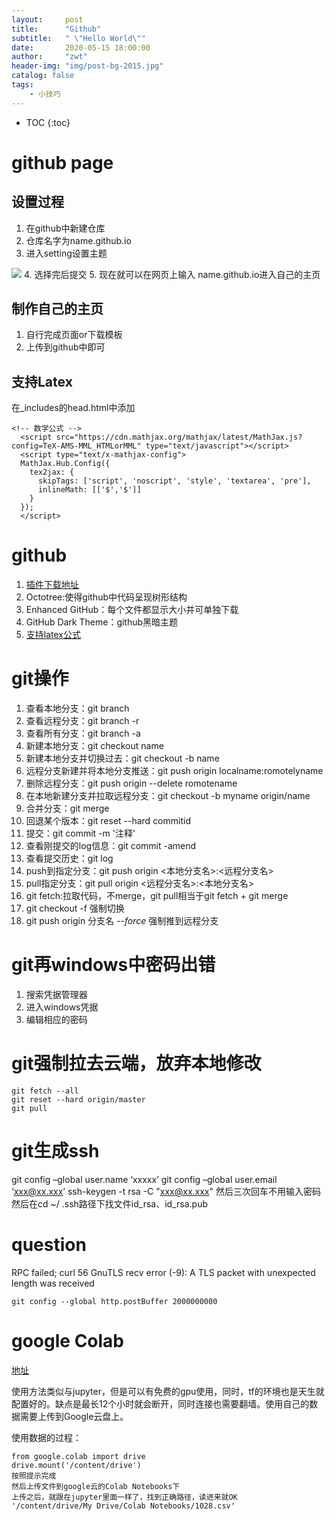 ```yaml
---
layout:     post
title:      "Github"
subtitle:   " \"Hello World\""
date:       2020-05-15 18:00:00
author:     "zwt"
header-img: "img/post-bg-2015.jpg"
catalog: false
tags:
    - 小技巧
---
```

* TOC
{:toc}
# github page
## 设置过程
1. 在github中新建仓库
2. 仓库名字为name.github.io
3. 进入setting设置主题

![](https://zwt0204.github.io//img/gitpage.jpg)
4. 选择完后提交
5. 现在就可以在网页上输入 name.github.io进入自己的主页

## 制作自己的主页
1. 自行完成页面or下载模板
2. 上传到github中即可

## 支持Latex
在_includes的head.html中添加
```
<!-- 数学公式 -->
  <script src="https://cdn.mathjax.org/mathjax/latest/MathJax.js?config=TeX-AMS-MML_HTMLorMML" type="text/javascript"></script>
  <script type="text/x-mathjax-config">
  MathJax.Hub.Config({
    tex2jax: {
      skipTags: ['script', 'noscript', 'style', 'textarea', 'pre'],
      inlineMath: [['$','$']]
    }
  });
  </script>
```
# github

1. [插件下载地址](https://crxdl.com/)
2. Octotree:使得github中代码呈现树形结构
3. Enhanced GitHub：每个文件都显示大小并可单独下载
4. GitHub Dark Theme：github黑暗主题
5. [支持latex公式](https://chrome.google.com/webstore/detail/mathjax-plugin-for-github/ioemnmodlmafdkllaclgeombjnmnbima/related)

# git操作
1. 查看本地分支：git branch​
2. 查看远程分支：git branch -r​
3. 查看所有分支：git branch -a​
4. 新建本地分支：git checkout name​
5. 新建本地分支并切换过去：git checkout -b name​
6. 远程分支新建并将本地分支推送：git push origin localname:romotelyname​
7. 删除远程分支：git push origin --delete romotename​
8. 在本地新建分支并拉取远程分支：git checkout -b myname origin/name​
9. 合并分支：git merge​
10. 回退某个版本：git reset --hard commitid​
11. 提交：git commit -m '注释'​
12. 查看刚提交的log信息：git commit -amend​
13. 查看提交历史：git log​
14. push到指定分支：git push origin <本地分支名>:<远程分支名>
15. pull指定分支：git pull origin <远程分支名>:<本地分支名>
16. git fetch:拉取代码，不merge，git pull相当于git fetch + git merge
17. git checkout -f 强制切换
18. git push origin 分支名 *--force*  强制推到远程分支


# git再windows中密码出错
1. 搜索凭据管理器
2. 进入windows凭据
3. 编辑相应的密码

# git强制拉去云端，放弃本地修改
```
git fetch --all
git reset --hard origin/master
git pull
```

# git生成ssh

git config –global user.name ‘xxxxx’ 
git config –global user.email ‘xxx@xx.xxx’
ssh-keygen -t rsa -C "xxx@xx.xxx"
然后三次回车不用输入密码
然后在cd ~/ .ssh路径下找文件id_rsa、id_rsa.pub


# question

RPC failed; curl 56 GnuTLS recv error (-9): A TLS packet with unexpected length was received
```
git config --global http.postBuffer 2000000000
```

# google Colab

[地址](https://colab.research.google.com/notebooks/intro.ipynb#scrollTo=-Rh3-Vt9Nev9)

使用方法类似与jupyter，但是可以有免费的gpu使用，同时，tf的环境也是天生就配置好的。缺点是最长12个小时就会断开，同时连接也需要翻墙。使用自己的数据需要上传到Google云盘上。

使用数据的过程：
```
from google.colab import drive
drive.mount('/content/drive')
按照提示完成
然后上传文件到google云的Colab Notebooks下
上传之后，就跟在jupyter里面一样了，找到正确路径，读进来就OK
'/content/drive/My Drive/Colab Notebooks/1028.csv'
```














